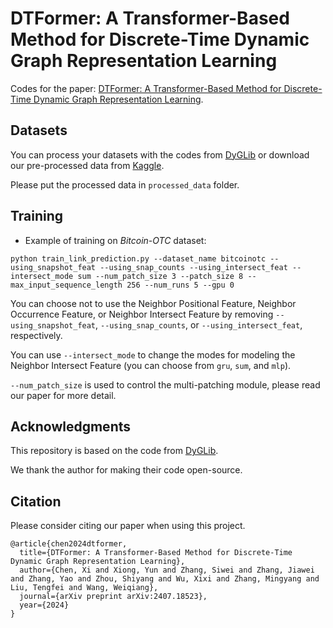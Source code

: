 # DTFormer: A Transformer-Based Method for Discrete-Time Dynamic Graph Representation Learning
Codes for the paper: [DTFormer: A Transformer-Based Method for Discrete-Time Dynamic Graph Representation Learning](https://arxiv.org/abs/).


## Datasets

You can process your datasets with the codes from [DyGLib](https://github.com/yule-BUAA/DyGLib/tree/master/preprocess_data) or download our pre-processed data from [Kaggle](https://www.kaggle.com/datasets/chenxi1228/datasets-for-dtformer).

Please put the processed data in ```processed_data``` folder.

## Training
* Example of training on *Bitcoin-OTC* dataset:
```{bash}
python train_link_prediction.py --dataset_name bitcoinotc --using_snapshot_feat --using_snap_counts --using_intersect_feat --intersect_mode sum --num_patch_size 3 --patch_size 8 --max_input_sequence_length 256 --num_runs 5 --gpu 0
```

You can choose not to use the Neighbor Positional Feature, Neighbor Occurrence Feature, or Neighbor Intersect Feature by removing ``--using_snapshot_feat``, ``--using_snap_counts``, or ``--using_intersect_feat``, respectively.

You can use ``--intersect_mode`` to change the modes for modeling the Neighbor Intersect Feature (you can choose from ``gru``, ``sum``, and ``mlp``).

``--num_patch_size`` is used to control the multi-patching module, please read our paper for more detail.

## Acknowledgments
This repository is based on the code from [DyGLib](https://github.com/yule-BUAA/DyGLib).

We thank the author for making their code open-source.


## Citation

Please consider citing our paper when using this project.
```{bibtex}
@article{chen2024dtformer,
  title={DTFormer: A Transformer-Based Method for Discrete-Time Dynamic Graph Representation Learning},
  author={Chen, Xi and Xiong, Yun and Zhang, Siwei and Zhang, Jiawei and Zhang, Yao and Zhou, Shiyang and Wu, Xixi and Zhang, Mingyang and Liu, Tengfei and Wang, Weiqiang},
  journal={arXiv preprint arXiv:2407.18523},
  year={2024}
}
```
